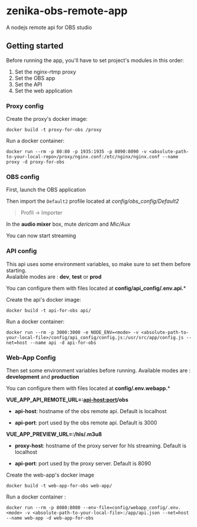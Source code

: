 # zenika-obs-remote-app
A nodejs remote api for OBS studio

## Getting started

Before running the app, you'll have to set project's modules in this order:
1. Set the nginx-rtmp proxy
2. Set the OBS app
3. Set the API
4. Set the web application 


### Proxy config 

Create the proxy's docker image:  
```
docker build -t proxy-for-obs /proxy
```

Run a docker container:  
```
docker run --rm -p 80:80 -p 1935:1935 -p 8090:8090 -v <absolute-path-to-your-local-repo>/proxy/nginx.conf:/etc/nginx/nginx.conf --name proxy -d proxy-for-obs
``` 


### OBS config

First, launch the OBS application

Then import the `Default2` profile located at *config/obs_config/Default2*
> Profil -> Importer

In the **audio mixer** box, mute *dericam* and *Mic/Aux*  

You can now start streaming


### API config

This api uses some environment variables, so make sure to set them before starting.  
Avalaible modes are : **dev**, **test** or **prod**

You can configure them with files located at **config/api_config/.env.api.***

Create the api's docker image:
```
docker build -t api-for-obs api/
```

Run a docker container:
```
docker run --rm -p 3000:3000 -e NODE_ENV=<mode> -v <absolute-path-to-your-local-file>/config/api_config/config.js:/usr/src/app/config.js --net=host --name api -d api-for-obs
```


### Web-App Config

Then set some environment variables before running.
Available modes are : **development** and **production**

You can configure them with files located at **config/.env.webapp.***

**VUE_APP_API_REMOTE_URL=<api-host>:<api-host:port>/obs**
* **api-host**: hostname of the obs remote api. Default is localhost

* **api-port**: port used by the obs remote api. Default is 3000

**VUE_APP_PREVIEW_URL=<proxy-host>:<proxy-port>/hls/<video-stream-name>.m3u8**
* **proxy-host**: hostname of the proxy server for hls streaming. Default is localhost

* **api-port**: port used by the proxy server. Default is 8090   


Create the web-app's docker image
```
docker build -t web-app-for-obs web-app/
```

Run a docker container :
```
docker run --rm -p 8080:8080 --env-file=config/webapp_config/.env.<mode> -v <absolute-path-to-your-local-file>:/app/api.json --net=host --name web-app -d web-app-for-obs
```
